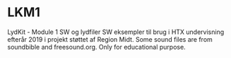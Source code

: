 # LKM1
LydKit - Module 1 SW og lydfiler
SW eksempler til brug i HTX undervisning efterår 2019 i projekt støttet af Region Midt.
Some sound files are from soundbible and freesound.org. Only for educational purpose.
